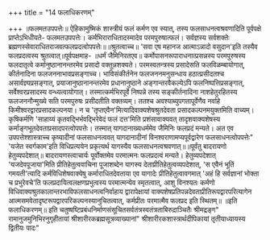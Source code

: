 +++
title = "14 फलाधिकरणम्"

+++
॥फलमतउपपत्तेः॥ ऐहिकामुष्मिकं शास्त्रीयं फलं कर्मण एव स्यात्, तस्य फलसाधनत्वश्रवणादिति पूर्वपक्षे प्राप्तेऽभिधीयते- फलमतउपपत्तेः। कर्मभिराराधितादस्मादेव परमपुरुषात्फलं। सर्वज्ञस्य सर्वशक्तेः ब्रह्मणस्सेवाराधितराजवत्फलप्रदत्वोपपत्तेः॥॥श्रुतत्वाच्च॥ 'सवा एष महानज आत्माऽन्नादो वसुदान'इति तस्यैव फलप्रदत्वस्य श्रुतत्वात्॥पूर्वपक्षमाह- ॥धर्मं जैमिनिरतएव॥ कर्मोपासनरूपाराधनात्प्रसन्नस्य परमपुरुषस्य फलदातृत्वे कर्मानुष्ठानानन्तरमेव प्रसादो वक्तुन्नशक्यते। परमस्वतन्त्रस्य प्रसादेसति फलविळम्बायोगात्, कीर्तनादिना फलजननाभावप्रसङ्गाच्च। भाविसंकीर्तनेन फलजननमनुसन्धाय हठात्प्रसीदतश्च असार्वज्ञ्यप्रसङ्गात्, प्रयाजानुष्ठानानन्तरमेव प्रधानानुष्ठाने अङ्गान्तरवैकल्येऽपि फलनिष्पत्तिप्रसङ्गात्, सर्वेश्वरप्रसादस्य वन्ध्यत्वायोगात्। तस्मात्कर्मभिरपूर्वे निष्पन्ने तस्य सङ्कीर्तनादिना नाशहेतुरहितस्य फलजननौन्मुख्ये सति परमपुरुषः प्रसीदतीति वक्तव्यम्। ततश्च अवश्याब्युपगतापूर्वेणैव नर्वाहे किमीश्वरद्वारप्रसादकल्पनया। न च 'तृप्तएवैन'मित्यादिवाक्यशेषश्रुतदेवता प्रसादकल्पनमयुक्तमिति वाच्यम्। कृषिकर्मणि 'साहाय्यं कृतवद्भिर्भवद्भिरेवेदं फलं दत्त'मिति प्रशंसावाक्यवत् तादृशवाक्यशेषस्य कर्माङ्गभूतदेवताप्रसादपरत्वोपपत्तेः। तस्मात् यागदानाख्यधर्ममेव जैमिनिः फलप्रदं मन्यते। अत एव उपपत्तेश्शास्त्राच्च कृष्यादीनां फलसाधनत्ववत् यागदानादीनां विनश्वराणामप्यपूर्वद्वारेण फलसाधनत्वोपपत्तेः" 'यजेत स्वर्गकाम'इति विधिप्रत्ययेन प्रकृत्यर्थ यागस्यैव फलसाधनत्वश्रवणात्॥॥पूर्वंतु बादरायणो हेतुव्यपदेशात्॥ बादरायणस्त्वाचार्यः पूर्वोक्तमेव परमात्मनः फलप्रदत्वं मन्यते। हेतुव्यपदेशात् 'यजदेवपूजाया'मिति प्रीतिहेतुत्ववाचिना पूजाशब्देन यागस्य देताप्रीतिहेतुत्वव्यपदेशात्, 'स एवैनं भूतिं गमयती'त्यादि कर्मविधिशेषवाक्येषु कर्माराधितदेवताया एव यागादेः प्रीतिहेतुत्वावगमात् 'अहं हि सर्वज्ञानां भोक्ता च प्रभुरेवचे'ति फलप्रदायित्वलक्षणप्रभुत्वस्य परमात्मन्येव स्मृतत्वात्, आशु विनश्यतः कर्मणो विधिवाक्यश्रुतकालान्तरभाविफलसाधनत्वनिर्वाहाय द्वारापेक्षायां वाक्यशेषप्रतिपन्नदेवताप्रीतिरूपद्वारपरित्यागेन आत्मसमवेतादृष्टरूपद्वारपरिकल्पनस्यानुचितत्वात्, कर्मप्रीतः परमात्मैव फलप्रद इति स्थितम्॥ ॥इति फलाधिकरणम्॥ इति चतुष्षष्टिप्रबंधनिर्माणसंसूचितसर्वतंत्रस्वतंत्रताबिरुदा़ञ्चितैः श्रीमद्रङ्ग" रामानुजमुनिभिरनुगृहीतायां श्रीशारीरकब्रह्मसूत्रव्याख्यानां" श्रीशारीरकशास्त्रार्थदीपिकायां तृतीयाध्यायस्य द्वितीयः पादः"